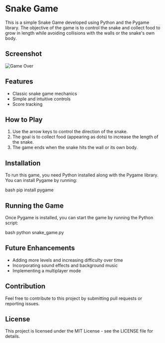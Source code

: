 # Snake Game

This is a simple Snake Game developed using Python and the Pygame library. The objective of the game is to control the snake and collect food to grow in length while avoiding collisions with the walls or the snake's own body.

## Screenshot

![Game Over](./path-to-your-image)

## Features

- Classic snake game mechanics
- Simple and intuitive controls
- Score tracking

## How to Play

1. Use the arrow keys to control the direction of the snake.
2. The goal is to collect food (appearing as dots) to increase the length of the snake.
3. The game ends when the snake hits the wall or its own body.

## Installation

To run this game, you need Python installed along with the Pygame library. You can install Pygame by running:

bash
pip install pygame


## Running the Game

Once Pygame is installed, you can start the game by running the Python script:

bash
python snake_game.py


## Future Enhancements

- Adding more levels and increasing difficulty over time
- Incorporating sound effects and background music
- Implementing a multiplayer mode

## Contribution

Feel free to contribute to this project by submitting pull requests or reporting issues.

## License

This project is licensed under the MIT License - see the LICENSE file for details.
